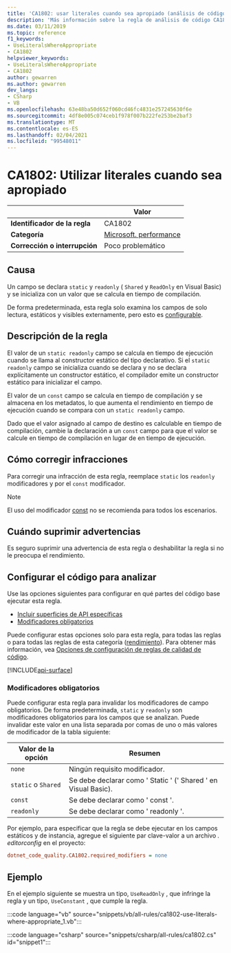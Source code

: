 ```yaml
---
title: 'CA1802: usar literales cuando sea apropiado (análisis de código)'
description: 'Más información sobre la regla de análisis de código CA1802: usar literales cuando sea necesario'
ms.date: 03/11/2019
ms.topic: reference
f1_keywords:
- UseLiteralsWhereAppropriate
- CA1802
helpviewer_keywords:
- UseLiteralsWhereAppropriate
- CA1802
author: gewarren
ms.author: gewarren
dev_langs:
- CSharp
- VB
ms.openlocfilehash: 63e48ba50d652f060cd46fc4831e257245630f6e
ms.sourcegitcommit: 4df8e005c074ceb1f978f007b222fe253be2baf3
ms.translationtype: MT
ms.contentlocale: es-ES
ms.lasthandoff: 02/04/2021
ms.locfileid: "99548011"
---
```

# <a name="ca1802-use-literals-where-appropriate"></a>CA1802: Utilizar literales cuando sea apropiado

| | Valor |
|-|-|
| **Identificador de la regla** |CA1802|
| **Categoría** |[Microsoft. performance](performance-warnings.md)|
| **Corrección o interrupción** |Poco problemático|

## <a name="cause"></a>Causa

Un campo se declara `static` y `readonly` ( `Shared` y `ReadOnly` en Visual Basic) y se inicializa con un valor que se calcula en tiempo de compilación.

De forma predeterminada, esta regla solo examina los campos de solo lectura, estáticos y visibles externamente, pero esto es [configurable](#configure-code-to-analyze).

## <a name="rule-description"></a>Descripción de la regla

El valor de un `static readonly` campo se calcula en tiempo de ejecución cuando se llama al constructor estático del tipo declarativo. Si el `static readonly` campo se inicializa cuando se declara y no se declara explícitamente un constructor estático, el compilador emite un constructor estático para inicializar el campo.

El valor de un `const` campo se calcula en tiempo de compilación y se almacena en los metadatos, lo que aumenta el rendimiento en tiempo de ejecución cuando se compara con un `static readonly` campo.

Dado que el valor asignado al campo de destino es calculable en tiempo de compilación, cambie la declaración a un `const` campo para que el valor se calcule en tiempo de compilación en lugar de en tiempo de ejecución.

## <a name="how-to-fix-violations"></a>Cómo corregir infracciones

Para corregir una infracción de esta regla, reemplace `static` los `readonly` modificadores y por el `const` modificador.

> [!NOTE]
> El uso del modificador [const](../../../csharp/language-reference/keywords/const.md) no se recomienda para todos los escenarios.

## <a name="when-to-suppress-warnings"></a>Cuándo suprimir advertencias

Es seguro suprimir una advertencia de esta regla o deshabilitar la regla si no le preocupa el rendimiento.

## <a name="configure-code-to-analyze"></a>Configurar el código para analizar

Use las opciones siguientes para configurar en qué partes del código base ejecutar esta regla.

- [Incluir superficies de API específicas](#include-specific-api-surfaces)
- [Modificadores obligatorios](#required-modifiers)

Puede configurar estas opciones solo para esta regla, para todas las reglas o para todas las reglas de esta categoría ([rendimiento](performance-warnings.md)). Para obtener más información, vea [Opciones de configuración de reglas de calidad de código](../code-quality-rule-options.md).

[!INCLUDE[api-surface](~/includes/code-analysis/api-surface.md)]

### <a name="required-modifiers"></a>Modificadores obligatorios

Puede configurar esta regla para invalidar los modificadores de campo obligatorios. De forma predeterminada, `static` y `readonly` son modificadores obligatorios para los campos que se analizan. Puede invalidar este valor en una lista separada por comas de uno o más valores de modificador de la tabla siguiente:

| Valor de la opción | Resumen |
| --- | --- |
| `none` | Ningún requisito modificador. |
| `static` o `Shared` | Se debe declarar como ' Static ' (' Shared ' en Visual Basic). |
| `const` | Se debe declarar como ' const '. |
| `readonly` | Se debe declarar como ' readonly '. |

Por ejemplo, para especificar que la regla se debe ejecutar en los campos estáticos y de instancia, agregue el siguiente par clave-valor a un archivo *. editorconfig* en el proyecto:

```ini
dotnet_code_quality.CA1802.required_modifiers = none
```

## <a name="example"></a>Ejemplo

En el ejemplo siguiente se muestra un tipo, `UseReadOnly` , que infringe la regla y un tipo, `UseConstant` , que cumple la regla.

:::code language="vb" source="snippets/vb/all-rules/ca1802-use-literals-where-appropriate_1.vb":::

:::code language="csharp" source="snippets/csharp/all-rules/ca1802.cs" id="snippet1":::
